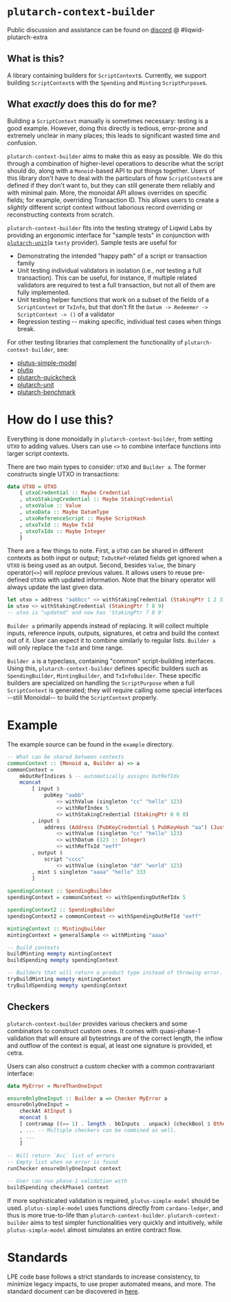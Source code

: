 # `plutarch-context-builder`
Public discussion and assistance can be found on [discord](https://discord.gg/yGkjxrYueB) @ #liqwid-plutarch-extra

## What is this?

A library containing builders for `ScriptContext`s. Currently, we support
building `ScriptContext`s with the `Spending` and `Minting` `ScriptPurpose`s.

## What _exactly_ does this do for me?

Building a `ScriptContext` manually is sometimes necessary: testing is a good
example. However, doing this directly is tedious, error-prone and extremely
unclear in many places; this leads to significant wasted time and confusion. 

`plutarch-context-builder` aims to make this as easy as possible. We do this
through a combination of higher-level operations to describe what the script
should do, along with a `Monoid`-based API to put things together. Users of
this library don't have to deal with the particulars of how
`ScriptContext`s are defined if they don't want to, but they can still generate
them reliably and with minimal pain. More, the monoidal API allows overrides on
specific fields; for example, overriding Transaction ID. This allows users to
create a _slightly_ different script context without laborious record 
overriding or reconstructing contexts from scratch.


`plutarch-context-builder` fits into the testing strategy of Liqwid Labs by 
providing an ergonomic interface for "sample tests" in conjunction with 
[`plutarch-unit`](https://github.com/Liqwid-Labs/plutarch-unit)(a `tasty` provider).
Sample tests are useful for

- Demonstrating the intended "happy path" of a script or transaction family
- Unit testing individual validators in isolation (i.e., _not_ testing a full transaction).
  This can be useful, for instance, if multiple related validators are required to 
  test a full transaction, but not all of them are fully implemented.
- Unit testing helper functions that work on a subset of the fields of a `ScriptContext` or 
  `TxInfo`, but that don't fit the `Datum -> Redeemer -> ScriptContext -> ()` of a validator
- Regression testing -- making specific, individual test cases when things break.

For other testing libraries that complement the functionality of `plutarch-context-builder`, 
see:

- [plutus-simple-model](https://github.com/mlabs-haskell/plutus-simple-model)
- [plutip](https://github.com/mlabs-haskell/plutip)
- [plutarch-quickcheck](https://github.com/Liqwid-Labs/plutarch-quickcheck)
- [plutarch-unit](https://github.com/Liqwid-Labs/plutarch-unit)
- [plutarch-benchmark](https://github.com/Liqwid-Labs/plutarch-benchmark)

# How do I use this?

Everything is done monoidally in `plutarch-context-builder`, from setting 
`UTXO` to adding values. Users can use `<>` to combine interface 
functions into larger script contexts.

There are two main types to consider: `UTXO` and `Builder a`. The former 
constructs single UTXO in transactions:

```hs
data UTXO = UTXO
    { utxoCredential :: Maybe Credential
    , utxoStakingCredential :: Maybe StakingCredential
    , utxoValue :: Value
    , utxoData :: Maybe DatumType
    , utxoReferenceScript :: Maybe ScriptHash
    , utxoTxId :: Maybe TxId
    , utxoTxIdx :: Maybe Integer
    }
```

There are a few things to note. First, a `UTXO` can 
be shared in different contexts as both input or output; `TxOutRef`-related
fields get ignored when a `UTXO` is being used as an output. Second, besides 
`Value`, the binary operator(`<>`) will _replace_ previous values. It allows users
to reuse pre-defined `UTXO`s with updated information. Note that the binary operator 
will always update the last given data.


```hs
let utxo = address "aabbcc" <> withStakingCredential (StakingPtr 1 2 3)
in utxo <> withStakingCredential (StakingPtr 7 8 9)
-- utxo is "updated" and now has 'StakingPtr 7 8 9'
```

`Builder a` primarily appends instead of replacing. It will collect 
multiple inputs, reference inputs, outputs, signatures, et cetra 
and build the context out of it. User can expect it to combine similarly 
to regular lists. `Builder a` will only replace the `TxId` and time range.

`Builder a` is a typeclass, containing "common" script-building 
interfaces. Using this, `plutarch-context-builder` defines specific 
builders such as `SpendingBuilder`, `MintingBuilder`, and `TxInfoBuilder`.
These specific builders are specialized on handling the `ScriptPurpose` 
when a full `ScriptContext` is generated; they will require calling some 
special interfaces --still Monoidal-- to build the `ScriptContext` properly.

# Example

The example source can be found in the `example` directory.

```hs
-- What can be shared between contexts
commonContext :: (Monoid a, Builder a) => a
commonContext =
	mkOutRefIndices $ -- automatically assigns OutRefIdx
    mconcat
        [ input $
            pubKey "aabb"
                <> withValue (singleton "cc" "hello" 123)
                <> withRefIndex 5
                <> withStakingCredential (StakingPtr 0 0 0)
        , input $
            address (Address (PubKeyCredential $ PubKeyHash "aa") (Just $ StakingPtr 1 2 3))
                <> withValue (singleton "cc" "hello" 123)
                <> withDatum (123 :: Integer)
                <> withRefTxId "eeff"
        , output $
            script "cccc"
                <> withValue (singleton "dd" "world" 123)
        , mint $ singleton "aaaa" "hello" 333
        ]
		
spendingContext :: SpendingBuilder
spendingContext = commonContext <> withSpendingOutRefIdx 5

spendingContext2 :: SpendingBuilder
spendingContext2 = commonContext <> withSpendingOutRefId "eeff"

mintingContext :: Mintingbuilder
mintingContext = generalSample <> withMinting "aaaa"

-- Build contexts
buildMinting mempty mintingContext
buildSpending mempty spendingContext

-- Builders that will return a product type instead of throwing error.
tryBuildMinting mempty mintingContext
tryBuildSpending mempty spendingContext
```		

## Checkers

`plutarch-context-builder` provides various checkers and some combinators
to construct custom ones. It comes with quasi-phase-1 validation that
will ensure all bytestrings are of the correct length, the inflow and outflow 
of the context is equal, at least one signature is provided, et cetra. 

Users can also construct a custom checker with a common contravariant
interface: 

```hs
data MyError = MoreThanOneInput

ensureOnlyOneInput :: Builder a => Checker MyError a
ensureOnlyOneInput = 
	checkAt AtInput $
	mconcat $
	[ contramap ((== 1) . length . bbInputs . unpack) (checkBool $ OtherError MoreThanOneInput)
	, ... -- Multiple checkers can be combined as well.
	, ...
	]
	
-- Will return `Acc` list of errors
-- Empty list when no error is found
runChecker ensureOnlyOneInput context

-- User can run phase-1 validation with
buildSpending checkPhase1 context

```

If more sophisticated validation is required, `plutus-simple-model` 
should be used. `plutus-simple-model` uses functions directly from `cardano-ledger`,
and thus is more true-to-life than `plutarch-context-builder`.
`plutarch-context-builder` aims to test simpler functionalities very
quickly and intuitively, while `plutus-simple-model` almost simulates
an entire contract flow.

# Standards

LPE code base follows a strict standards to increase consistency, to minimize
legacy impacts, to use proper automated means, and more. The standard document 
can be discovered in [here](https://liqwid.notion.site/Coding-Standards-cd3c430e6e444fa292ecc3c57b7d95eb).
